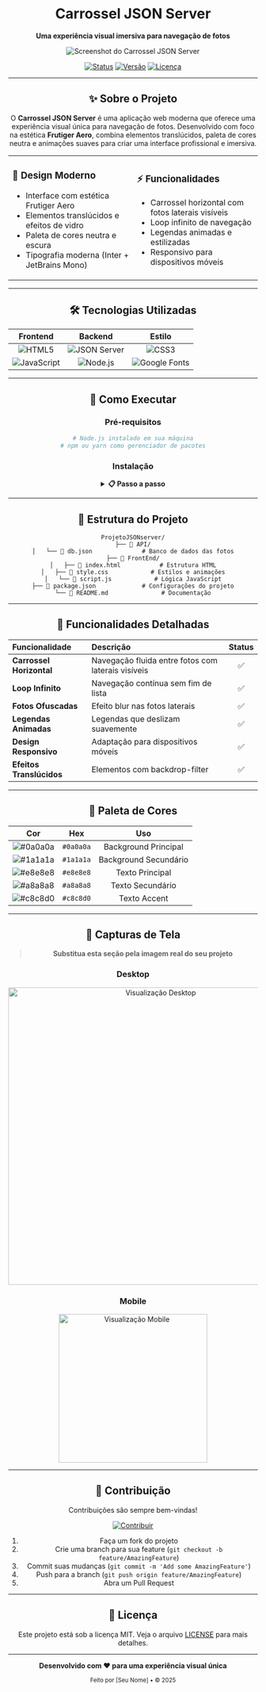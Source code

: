 <div align="center">

# Carrossel JSON Server

<p align="center">
  <strong>Uma experiência visual imersiva para navegação de fotos</strong>
</p>

<p align="center">
  <img src="https://via.placeholder.com/800x400/1a1a1a/e8e8e8?text=Screenshot+do+Projeto" alt="Screenshot do Carrossel JSON Server" />
</p>

<div align="center">

[![Status](https://img.shields.io/badge/Status-Ativo-brightgreen?style=for-the-badge)](#)
[![Versão](https://img.shields.io/badge/Versão-1.0.0-blue?style=for-the-badge)](#)
[![Licença](https://img.shields.io/badge/Licença-MIT-yellow?style=for-the-badge)](#)

</div>

---

## ✨ Sobre o Projeto

O **Carrossel JSON Server** é uma aplicação web moderna que oferece uma experiência visual única para navegação de fotos. Desenvolvido com foco na estética **Frutiger Aero**, combina elementos translúcidos, paleta de cores neutra e animações suaves para criar uma interface profissional e imersiva.

<table>
<tr>
<td width="50%">

### 🎨 **Design Moderno**
- Interface com estética Frutiger Aero
- Elementos translúcidos e efeitos de vidro
- Paleta de cores neutra e escura
- Tipografia moderna (Inter + JetBrains Mono)

</td>
<td width="50%">

### ⚡ **Funcionalidades**
- Carrossel horizontal com fotos laterais visíveis
- Loop infinito de navegação
- Legendas animadas e estilizadas
- Responsivo para dispositivos móveis

</td>
</tr>
</table>

---

## 🛠️ Tecnologias Utilizadas

<div align="center">

| Frontend | Backend | Estilo |
|:--------:|:-------:|:------:|
| ![HTML5](https://img.shields.io/badge/HTML5-E34F26?style=flat-square&logo=html5&logoColor=white) | ![JSON Server](https://img.shields.io/badge/JSON_Server-000000?style=flat-square&logo=json&logoColor=white) | ![CSS3](https://img.shields.io/badge/CSS3-1572B6?style=flat-square&logo=css3&logoColor=white) |
| ![JavaScript](https://img.shields.io/badge/JavaScript-F7DF1E?style=flat-square&logo=javascript&logoColor=black) | ![Node.js](https://img.shields.io/badge/Node.js-43853D?style=flat-square&logo=node.js&logoColor=white) | ![Google Fonts](https://img.shields.io/badge/Google_Fonts-4285F4?style=flat-square&logo=google&logoColor=white) |

</div>

---

## 🚀 Como Executar

### Pré-requisitos

```bash
# Node.js instalado em sua máquina
# npm ou yarn como gerenciador de pacotes
```

### Instalação

<details>
<summary><strong>📋 Passo a passo</strong></summary>

1. **Clone o repositório**
   ```bash
   git clone <url-do-repositorio>
   cd ProjetoJSONserver
   ```

2. **Instale as dependências**
   ```bash
   npm install
   ```

3. **Inicie o JSON Server**
   ```bash
   npm start
   # ou
   npx json-server --watch API/db.json --port 3000
   ```

4. **Abra o projeto**
   - Navegue até `FrontEnd/index.html`
   - Abra em um servidor local ou diretamente no navegador

</details>

---

## 📁 Estrutura do Projeto

```
ProjetoJSONserver/
├── 📂 API/
│   └── 📄 db.json              # Banco de dados das fotos
├── 📂 FrontEnd/
│   ├── 📄 index.html           # Estrutura HTML
│   ├── 📄 style.css            # Estilos e animações
│   └── 📄 script.js            # Lógica JavaScript
├── 📄 package.json             # Configurações do projeto
└── 📄 README.md               # Documentação
```

---

## 🎯 Funcionalidades Detalhadas

<div align="center">

| Funcionalidade | Descrição | Status |
|:---------------|:----------|:------:|
| **Carrossel Horizontal** | Navegação fluida entre fotos com laterais visíveis | ✅ |
| **Loop Infinito** | Navegação contínua sem fim de lista | ✅ |
| **Fotos Ofuscadas** | Efeito blur nas fotos laterais | ✅ |
| **Legendas Animadas** | Legendas que deslizam suavemente | ✅ |
| **Design Responsivo** | Adaptação para dispositivos móveis | ✅ |
| **Efeitos Translúcidos** | Elementos com backdrop-filter | ✅ |

</div>

---

## 🎨 Paleta de Cores

<div align="center">

| Cor | Hex | Uso |
|:---:|:---:|:---:|
| ![#0a0a0a](https://via.placeholder.com/20/0a0a0a/0a0a0a.png) | `#0a0a0a` | Background Principal |
| ![#1a1a1a](https://via.placeholder.com/20/1a1a1a/1a1a1a.png) | `#1a1a1a` | Background Secundário |
| ![#e8e8e8](https://via.placeholder.com/20/e8e8e8/e8e8e8.png) | `#e8e8e8` | Texto Principal |
| ![#a8a8a8](https://via.placeholder.com/20/a8a8a8/a8a8a8.png) | `#a8a8a8` | Texto Secundário |
| ![#c8c8d0](https://via.placeholder.com/20/c8c8d0/c8c8d0.png) | `#c8c8d0` | Texto Accent |

</div>

---

## 📸 Capturas de Tela

> **Substitua esta seção pela imagem real do seu projeto**

<div align="center">

### Desktop
<img src="https://via.placeholder.com/600x300/1a1a1a/e8e8e8?text=Desktop+View" alt="Visualização Desktop" width="600" />

### Mobile
<img src="https://via.placeholder.com/300x500/1a1a1a/e8e8e8?text=Mobile+View" alt="Visualização Mobile" width="300" />

</div>

---

## 🤝 Contribuição

<div align="center">

Contribuições são sempre bem-vindas!

[![Contribuir](https://img.shields.io/badge/Contribuir-Clique_Aqui-brightgreen?style=for-the-badge)](#)

</div>

1. Faça um fork do projeto
2. Crie uma branch para sua feature (`git checkout -b feature/AmazingFeature`)
3. Commit suas mudanças (`git commit -m 'Add some AmazingFeature'`)
4. Push para a branch (`git push origin feature/AmazingFeature`)
5. Abra um Pull Request

---

## 📄 Licença

<div align="center">

Este projeto está sob a licença MIT. Veja o arquivo [LICENSE](LICENSE) para mais detalhes.

---

<p align="center">
  <strong>Desenvolvido com ❤️ para uma experiência visual única</strong>
</p>

<p align="center">
  <sub>Feito por [Seu Nome] • © 2025</sub>
</p>

</div>
